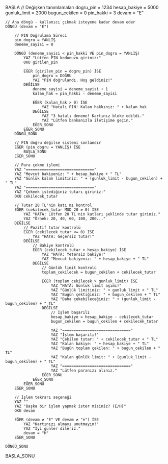BAŞLA
    // Değişken tanımlamaları
    dogru_pin = 1234
    hesap_bakiye = 5000
    gunluk_limit = 2000
    bugun_cekilen = 0
    pin_hakki = 3
    devam = "E"
    
    // Ana döngü - kullanıcı çıkmak isteyene kadar devam eder
    DÖNGÜ (devam = "E")
        
        // PIN Doğrulama Süreci
        pin_dogru = YANLIŞ
        deneme_sayisi = 0
        
        DÖNGÜ (deneme_sayisi < pin_hakki VE pin_dogru = YANLIŞ)
            YAZ "Lütfen PIN kodunuzu giriniz:"
            OKU girilen_pin
            
            EĞER (girilen_pin = dogru_pin) İSE
                pin_dogru = DOĞRU
                YAZ "PIN doğrulandı. Hoş geldiniz!"
            DEĞİLSE
                deneme_sayisi = deneme_sayisi + 1
                kalan_hak = pin_hakki - deneme_sayisi
                
                EĞER (kalan_hak > 0) İSE
                    YAZ "Hatalı PIN! Kalan hakkınız: " + kalan_hak
                DEĞİLSE
                    YAZ "3 hatalı deneme! Kartınız bloke edildi."
                    YAZ "Lütfen bankanızla iletişime geçin."
                EĞER_SONU
            EĞER_SONU
        DÖNGÜ_SONU
        
        // PIN doğru değilse sistemi sonlandır
        EĞER (pin_dogru = YANLIŞ) İSE
            BAŞLA_SONU
        EĞER_SONU
        
        // Para çekme işlemi
        YAZ "=============================="
        YAZ "Mevcut bakiyeniz: " + hesap_bakiye + " TL"
        YAZ "Günlük kalan limitiniz: " + (gunluk_limit - bugun_cekilen) + " TL"
        YAZ "=============================="
        YAZ "Çekmek istediğiniz tutarı giriniz:"
        OKU cekilecek_tutar
        
        // Tutar 20 TL'nin katı mı kontrol
        EĞER (cekilecek_tutar MOD 20 ≠ 0) İSE
            YAZ "HATA: Lütfen 20 TL'nin katları şeklinde tutar giriniz."
            YAZ "Örnek: 20, 40, 60, 100, 200..."
        DEĞİLSE
            // Pozitif tutar kontrolü
            EĞER (cekilecek_tutar <= 0) İSE
                YAZ "HATA: Geçersiz tutar!"
            DEĞİLSE
                // Bakiye kontrolü
                EĞER (cekilecek_tutar > hesap_bakiye) İSE
                    YAZ "HATA: Yetersiz bakiye!"
                    YAZ "Mevcut bakiyeniz: " + hesap_bakiye + " TL"
                DEĞİLSE
                    // Günlük limit kontrolü
                    toplam_cekilecek = bugun_cekilen + cekilecek_tutar
                    
                    EĞER (toplam_cekilecek > gunluk_limit) İSE
                        YAZ "HATA: Günlük limit aşımı!"
                        YAZ "Günlük limitiniz: " + gunluk_limit + " TL"
                        YAZ "Bugün çektiğiniz: " + bugun_cekilen + " TL"
                        YAZ "Daha çekebileceğiniz: " + (gunluk_limit - bugun_cekilen) + " TL"
                    DEĞİLSE
                        // İşlem başarılı
                        hesap_bakiye = hesap_bakiye - cekilecek_tutar
                        bugun_cekilen = bugun_cekilen + cekilecek_tutar
                        
                        YAZ "=============================="
                        YAZ "İşlem başarılı!"
                        YAZ "Çekilen tutar: " + cekilecek_tutar + " TL"
                        YAZ "Kalan bakiye: " + hesap_bakiye + " TL"
                        YAZ "Bugün toplam çekilen: " + bugun_cekilen + " TL"
                        YAZ "Kalan günlük limit: " + (gunluk_limit - bugun_cekilen) + " TL"
                        YAZ "=============================="
                        YAZ "Lütfen paranızı alınız."
                    EĞER_SONU
                EĞER_SONU
            EĞER_SONU
        EĞER_SONU
        
        // İşlem tekrarı seçeneği
        YAZ ""
        YAZ "Başka bir işlem yapmak ister misiniz? (E/H)"
        OKU devam
        
        EĞER (devam ≠ "E" VE devam ≠ "e") İSE
            YAZ "Kartınızı almayı unutmayın!"
            YAZ "İyi günler dileriz."
            devam = "H"
        EĞER_SONU
        
    DÖNGÜ_SONU
    
BAŞLA_SONU
